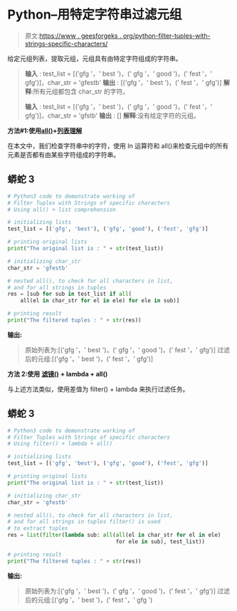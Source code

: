 # Python–用特定字符串过滤元组

> 原文:[https://www . geesforgeks . org/python-filter-tuples-with-strings-specific-characters/](https://www.geeksforgeeks.org/python-filter-tuples-with-strings-of-specific-characters/)

给定元组列表，提取元组，元组具有由特定字符组成的字符串。

> **输入** : test_list = [('gfg '，' best ')，(' gfg '，' good ')，(' fest '，' gfg')]，char_str = 'gfestb'
> **输出** : [('gfg '，' best ')，(' fest '，' gfg')]
> **解释**:所有元组都包含 char_str 的字符。
> 
> **输入** : test_list = [('gfg '，' best ')，(' gfg '，' good ')，(' fest '，' gfg')]，char_str = 'gfstb'
> **输出** : []
> **解释**:没有给定字符的元组。

**方法#1:使用**[**all()**](https://www.geeksforgeeks.org/any-all-in-python/)**+**[**列表理解**](https://www.geeksforgeeks.org/python-list-comprehension-and-slicing/)

在本文中，我们检查字符串中的字符，使用 In 运算符和 all()来检查元组中的所有元素是否都有由某些字符组成的字符串。

## 蟒蛇 3

```py
# Python3 code to demonstrate working of
# Filter Tuples with Strings of specific characters
# Using all() + list comprehension

# initializing lists
test_list = [('gfg', 'best'), ('gfg', 'good'), ('fest', 'gfg')]

# printing original lists
print("The original list is : " + str(test_list))

# initializing char_str
char_str = 'gfestb'

# nested all(), to check for all characters in list, 
# and for all strings in tuples
res = [sub for sub in test_list if all(
    all(el in char_str for el in ele) for ele in sub)]

# printing result
print("The filtered tuples : " + str(res))
```

**输出:**

> 原始列表为:[('gfg '，' best ')，(' gfg '，' good ')，(' fest '，' gfg')]
> 过滤后的元组:[('gfg '，' best ')，(' fest '，' gfg')]

**方法 2:使用** [**滤镜()**](https://www.geeksforgeeks.org/filter-in-python/) **+ lambda + all()**

与上述方法类似，使用差值为 filter() + lambda 来执行过滤任务。

## 蟒蛇 3

```py
# Python3 code to demonstrate working of
# Filter Tuples with Strings of specific characters
# Using filter() + lambda + all()

# initializing lists
test_list = [('gfg', 'best'), ('gfg', 'good'), ('fest', 'gfg')]

# printing original lists
print("The original list is : " + str(test_list))

# initializing char_str
char_str = 'gfestb'

# nested all(), to check for all characters in list, 
# and for all strings in tuples filter() is used 
# to extract tuples
res = list(filter(lambda sub: all(all(el in char_str for el in ele)
                                  for ele in sub), test_list))

# printing result
print("The filtered tuples : " + str(res))
```

**输出:**

> 原始列表为:[('gfg '，' best ')，(' gfg '，' good ')，(' fest '，' gfg')]
> 过滤后的元组:[('gfg '，' best ')，(' fest '，' gfg ')